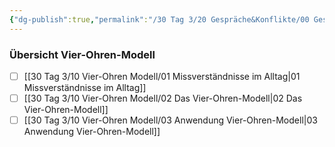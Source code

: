 ```yaml
---
{"dg-publish":true,"permalink":"/30 Tag 3/20 Gespräche&Konflikte/00 Gespräche&Konflikte/"}
---
```


### Übersicht Vier-Ohren-Modell
- [ ] [[30 Tag 3/10 Vier-Ohren Modell/01 Missverständnisse im Alltag\|01 Missverständnisse im Alltag]]
- [ ] [[30 Tag 3/10 Vier-Ohren Modell/02 Das Vier-Ohren-Modell\|02 Das Vier-Ohren-Modell]]
- [ ] [[30 Tag 3/10 Vier-Ohren Modell/03 Anwendung Vier-Ohren-Modell\|03 Anwendung Vier-Ohren-Modell]]

